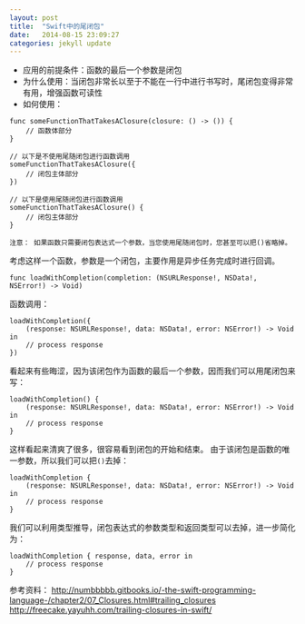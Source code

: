 ```yaml
---
layout: post
title:  "Swift中的尾闭包"
date:   2014-08-15 23:09:27
categories: jekyll update
---
```


- 应用的前提条件：函数的最后一个参数是闭包
- 为什么使用：当闭包非常长以至于不能在一行中进行书写时，尾闭包变得非常有用，增强函数可读性
- 如何使用：

```
func someFunctionThatTakesAClosure(closure: () -> ()) {
	// 函数体部分
}

// 以下是不使用尾随闭包进行函数调用
someFunctionThatTakesAClosure({
	// 闭包主体部分
})

// 以下是使用尾随闭包进行函数调用
someFunctionThatTakesAClosure() {
	// 闭包主体部分
}
```

```
注意： 如果函数只需要闭包表达式一个参数，当您使用尾随闭包时，您甚至可以把()省略掉。
```

考虑这样一个函数，参数是一个闭包，主要作用是异步任务完成时进行回调。

```
func loadWithCompletion(completion: (NSURLResponse!, NSData!, NSError!) -> Void)
```

函数调用：

```
loadWithCompletion({  
	(response: NSURLResponse!, data: NSData!, error: NSError!) -> Void in
	// process response
})
```

看起来有些晦涩，因为该闭包作为函数的最后一个参数，因而我们可以用尾闭包来写：

```
loadWithCompletion() {  
	(response: NSURLResponse!, data: NSData!, error: NSError!) -> Void in
	// process response
}
```

这样看起来清爽了很多，很容易看到闭包的开始和结束。
由于该闭包是函数的唯一参数，所以我们可以把`()`去掉：

```
loadWithCompletion {  
	(response: NSURLResponse!, data: NSData!, error: NSError!) -> Void in
	// process response
}
```

我们可以利用类型推导，闭包表达式的参数类型和返回类型可以去掉，进一步简化为：

```
loadWithCompletion { response, data, error in  
    // process response
}
```

参考资料：
http://numbbbbb.gitbooks.io/-the-swift-programming-language-/chapter2/07_Closures.html#trailing_closures
http://freecake.yayuhh.com/trailing-closures-in-swift/
